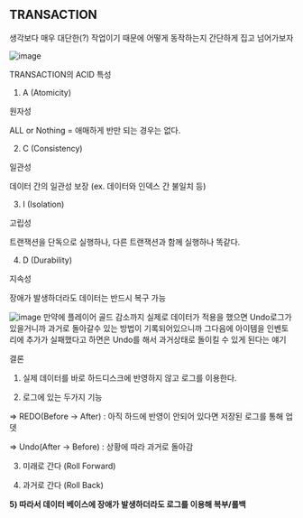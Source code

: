## TRANSACTION

생각보다 매우 대단한(?) 작업이기 때문에 어떻게 동작하는지 간단하게 집고 넘어가보자

![image](https://github.com/user-attachments/assets/99673f99-9391-4ef2-b8bd-37b9e63f53e5)

TRANSACTION의 ACID 특성

1) A (Atomicity)

원자성

ALL or Nothing = 애매하게 반만 되는 경우는 없다.

2) C (Consistency)

일관성

데이터 간의 일관성 보장 (ex. 데이터와 인덱스 간 불일치 등)

3) I (Isolation)

고립성

트랜잭션을 단독으로 실행하나, 다른 트랜잭션과 함께 실행하나 똑같다.

4) D (Durability)

지속성

장애가 발생하더라도 데이터는 반드시 복구 가능

![image](https://github.com/user-attachments/assets/0cc2dfd0-b468-4ff5-96da-ef7b01c76ce2)
만약에 플레이어 골드 감소까지 실제로 데이터가 적용을 했으면 Undo로그가 있을거니까 과거로 돌아갈수 있는 방법이 기록되어있으니까 
그다음에 아이템을 인벤토리에 추가가 실패했다고 하면은 Undo를 해서 과거상태로 돌이킬 수 있게 된다는 얘기 

결론

1) 실제 데이터를 바로 하드디스크에 반영하지 않고 로그를 이용한다.

2) 로그에 있는 두가지 기능 

⇒ REDO(Before → After) : 아직 하드에 반영이 안되어 있다면 저장된 로그를 통해 업뎃

⇒ Undo(After → Before) : 상황에 따라 과거로 돌아감

3) 미래로 간다 (Roll Forward)

4) 과거로 간다 (Roll Back)

**5) 따라서 데이터 베이스에 장애가 발생하더라도 로그를 이용해 복부/롤백**
